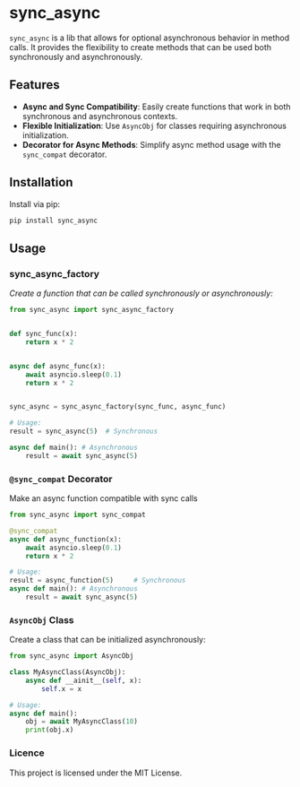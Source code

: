 # sync_async

`sync_async` is a lib that allows for optional asynchronous behavior in method calls. It provides the flexibility to
create methods that can be used both synchronously and asynchronously.

## Features

- **Async and Sync Compatibility**: Easily create functions that work in both synchronous and asynchronous contexts.
- **Flexible Initialization**: Use `AsyncObj` for classes requiring asynchronous initialization.
- **Decorator for Async Methods**: Simplify async method usage with the `sync_compat` decorator.

## Installation

Install via pip:

```bash
pip install sync_async
```

## Usage

### sync_async_factory

_Create a function that can be called synchronously or asynchronously:_

```python
from sync_async import sync_async_factory


def sync_func(x):
    return x * 2


async def async_func(x):
    await asyncio.sleep(0.1)
    return x * 2


sync_async = sync_async_factory(sync_func, async_func)

# Usage:
result = sync_async(5)  # Synchronous

async def main(): # Asynchronous
    result = await sync_async(5)
```

### `@sync_compat` Decorator

Make an async function compatible with sync calls

```python
from sync_async import sync_compat

@sync_compat
async def async_function(x):
    await asyncio.sleep(0.1)
    return x * 2

# Usage:
result = async_function(5)     # Synchronous
async def main(): # Asynchronous
    result = await sync_async(5)

```


### `AsyncObj` Class

Create a class that can be initialized asynchronously:

```python
from sync_async import AsyncObj

class MyAsyncClass(AsyncObj):
    async def __ainit__(self, x):
        self.x = x

# Usage:
async def main():
    obj = await MyAsyncClass(10)
    print(obj.x)
```

### Licence
This project is licensed under the MIT License.



